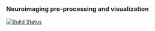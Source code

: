 ### Neuroimaging pre-processing and visualization

[![Build Status](https://travis-ci.com/PennSIVE/mri-processing.svg?branch=master)](https://travis-ci.com/PennSIVE/mri-processing)
